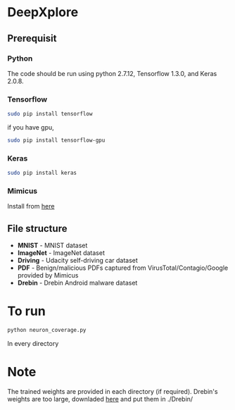 # DeepXplore

## Prerequisit
### Python
The code should be run using python 2.7.12, Tensorflow 1.3.0, and Keras 2.0.8.

### Tensorflow
```bash
sudo pip install tensorflow
```
if you have gpu,
```bash
sudo pip install tensorflow-gpu
```

### Keras
```bash
sudo pip install keras
```

### Mimicus
Install from [here](https://github.com/srndic/mimicus)

## File structure
+ **MNIST** - MNIST dataset
+ **ImageNet** - ImageNet dataset
+ **Driving** - Udacity self-driving car dataset
+ **PDF** - Benign/malicious PDFs captured from VirusTotal/Contagio/Google provided by Mimicus
+ **Drebin** - Drebin Android malware dataset

# To run
```bash
python neuron_coverage.py
```
In every directory

# Note
The trained weights are provided in each directory (if required).
Drebin's weights are too large, downladed [here](https://drive.google.com/open?id=0B5zIleLkN9FAS0pySkM2d3pzRXM) and put them in ./Drebin/
